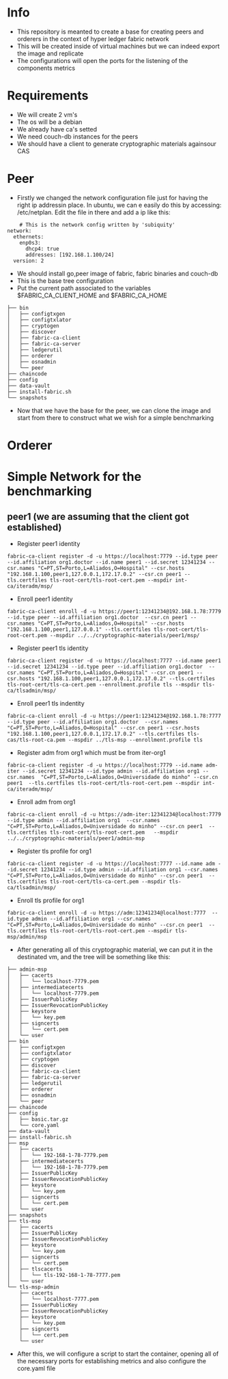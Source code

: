 # Info
- This  repository is meanted to create a base for creating peers and orderers in the context of hyper ledger fabric network
- This will be created inside of virtual machines but we can indeed export the image and replicate
- The configurations will open the ports for the listening of the components metrics 
# Requirements
- We will create 2 vm's
- The os will be a debian
- We already have ca's setted
- We need couch-db instances for the peers
- We should have  a client to generate cryptographic materials againsour CAS
# Peer
- Firstly we changed the network configuration file just for having the right  ip addressin place. In ubuntu, we can e easily do this  by accessing: /etc/netplan. Edit the file in there and add a ip like this:
```
    # This is the network config written by 'subiquity'
network:
  ethernets:
    enp0s3:
      dhcp4: true
      addresses: [192.168.1.100/24]
  version: 2
```
- We should  install go,peer image of fabric, fabric binaries and  couch-db
- This is the base tree configuration
- Put the current path associated to the variables $FABRIC_CA_CLIENT_HOME and $FABRIC_CA_HOME
```
├── bin
│   ├── configtxgen
│   ├── configtxlator
│   ├── cryptogen
│   ├── discover
│   ├── fabric-ca-client
│   ├── fabric-ca-server
│   ├── ledgerutil
│   ├── orderer
│   ├── osnadmin
│   └── peer
├── chaincode
├── config
├── data-vault
├── install-fabric.sh
└── snapshots
```
- Now that we have the base for the peer, we can clone  the image and start from there to construct what we wish for a simple benchmarking
# Orderer
# Simple Network for the benchmarking
## peer1 (we are assuming that the client got established)
- Register peer1 identity
```
fabric-ca-client register -d -u https://localhost:7779 --id.type peer --id.affiliation org1.doctor --id.name peer1 --id.secret 12341234 --csr.names "C=PT,ST=Porto,L=Aliados,O=Hospital" --csr.hosts "192.168.1.100,peer1,127.0.0.1,172.17.0.2" --csr.cn peer1 --tls.certfiles tls-root-cert/tls-root-cert.pem --mspdir int-ca/iteradm/msp/
```
- Enroll peer1 identity
```
fabric-ca-client enroll -d -u https://peer1:12341234@192.168.1.78:7779 --id.type peer --id.affiliation org1.doctor  --csr.cn peer1 --csr.names "C=PT,ST=Porto,L=Aliados,O=Hospital" --csr.hosts "192.168.1.100,peer1,127.0.0.1" --tls.certfiles tls-root-cert/tls-root-cert.pem --mspdir ../../cryptographic-materials/peer1/msp/
```
- Register peer1 tls identity
```
fabric-ca-client register -d -u https://localhost:7777 --id.name peer1 --id.secret 12341234 --id.type peer --id.affiliation org1.doctor  --csr.names "C=PT,ST=Porto,L=Aliados,O=Hospital" --csr.cn peer1 --csr.hosts "192.168.1.100,peer1,127.0.0.1,172.17.0.2" --tls.certfiles tls-root-cert/tls-ca-cert.pem --enrollment.profile tls --mspdir tls-ca/tlsadmin/msp/
```
- Enroll peer1 tls indentity
```
fabric-ca-client enroll -d -u https://peer1:12341234@192.168.1.78:7777 --id.type peer --id.affiliation org1.doctor  --csr.names "C=PT,ST=Porto,L=Aliados,O=Hospital" --csr.cn peer1 --csr.hosts "192.168.1.100,peer1,127.0.0.1,172.17.0.2" --tls.certfiles tls-cas/tls-root-ca.pem --mspdir ../tls-msp --enrollment.profile tls
```
- Register adm from org1 which must be from iter-org1
```
fabric-ca-client register -d -u https://localhost:7779 --id.name adm-iter --id.secret 12341234 --id.type admin --id.affiliation org1 --csr.names  "C=PT,ST=Porto,L=Aliados,O=Universidade do minho" --csr.cn peer1  --tls.certfiles tls-root-cert/tls-root-cert.pem --mspdir int-ca/iteradm/msp/
```
- Enroll adm from org1
```
fabric-ca-client enroll -d -u https://adm-iter:12341234@localhost:7779 --id.type admin --id.affiliation org1  --csr.names "C=PT,ST=Porto,L=Aliados,O=Universidade do minho" --csr.cn peer1  --tls.certfiles tls-root-cert/tls-root-cert.pem   --mspdir ../../cryptographic-materials/peer1/admin-msp
```
- Register tls profile for org1
```
fabric-ca-client register -d -u https://localhost:7777 --id.name adm --id.secret 12341234 --id.type admin --id.affiliation org1 --csr.names  "C=PT,ST=Porto,L=Aliados,O=Universidade do minho" --csr.cn peer1  --tls.certfiles tls-root-cert/tls-ca-cert.pem --mspdir tls-ca/tlsadmin/msp/
```
- Enroll tls profile for org1
```
fabric-ca-client enroll -d -u https://adm:12341234@localhost:7777  --id.type admin --id.affiliation org1 --csr.names  "C=PT,ST=Porto,L=Aliados,O=Universidade do minho" --csr.cn peer1  --tls.certfiles tls-root-cert/tls-root-cert.pem --mspdir tls-msp/admin/msp
```
- After generating all of this cryptographic material, we can put it in the destinated vm, and the tree will be something like this:
```
├── admin-msp
│   ├── cacerts
│   │   └── localhost-7779.pem
│   ├── intermediatecerts
│   │   └── localhost-7779.pem
│   ├── IssuerPublicKey
│   ├── IssuerRevocationPublicKey
│   ├── keystore
│   │   └── key.pem
│   ├── signcerts
│   │   └── cert.pem
│   └── user
├── bin
│   ├── configtxgen
│   ├── configtxlator
│   ├── cryptogen
│   ├── discover
│   ├── fabric-ca-client
│   ├── fabric-ca-server
│   ├── ledgerutil
│   ├── orderer
│   ├── osnadmin
│   └── peer
├── chaincode
├── config
│   ├── basic.tar.gz
│   └── core.yaml
├── data-vault
├── install-fabric.sh
├── msp
│   ├── cacerts
│   │   └── 192-168-1-78-7779.pem
│   ├── intermediatecerts
│   │   └── 192-168-1-78-7779.pem
│   ├── IssuerPublicKey
│   ├── IssuerRevocationPublicKey
│   ├── keystore
│   │   └── key.pem
│   ├── signcerts
│   │   └── cert.pem
│   └── user
├── snapshots
├── tls-msp
│   ├── cacerts
│   ├── IssuerPublicKey
│   ├── IssuerRevocationPublicKey
│   ├── keystore
│   │   └── key.pem
│   ├── signcerts
│   │   └── cert.pem
│   ├── tlscacerts
│   │   └── tls-192-168-1-78-7777.pem
│   └── user
└── tls-msp-admin
    ├── cacerts
    │   └── localhost-7777.pem
    ├── IssuerPublicKey
    ├── IssuerRevocationPublicKey
    ├── keystore
    │   └── key.pem
    ├── signcerts
    │   └── cert.pem
    └── user
```
- After this, we will configure a script to start the container, opening all  of the  necessary ports for establishing metrics and also configure the core.yaml file